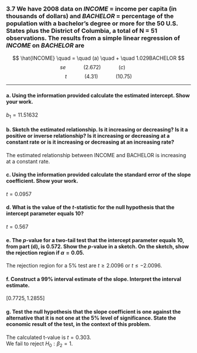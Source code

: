### 3.7 We have 2008 data on $INCOME$ = income per capita (in thousands of dollars) and $BACHELOR$ = percentage of the population with a bachelor’s degree or more for the 50 U.S. States plus the District of Columbia, a total of N = 51 observations. The results from a simple linear regression of $INCOME$ on $BACHELOR$ are

$$
\hat{INCOME} \quad =  \quad (a) \quad +  \quad 1.029BACHELOR
$$
$$
se \qquad \quad (2.672) \qquad \quad (c) \qquad
$$
$$
t \qquad \quad (4.31) \qquad \quad (10.75)
$$

---

#### a. Using the information provided calculate the estimated intercept. Show your work.

$b_1 = 11.51632$

#### b. Sketch the estimated relationship. Is it increasing or decreasing? Is it a positive or inverse relationship? Is it increasing or decreasing at a constant rate or is it increasing or decreasing at an increasing rate?

The estimated relationship between INCOME and BACHELOR is increasing at a constant rate. 

#### c. Using the information provided calculate the standard error of the slope coefficient. Show your work.

$t = 0.0957$ 

#### d. What is the value of the $t$-statistic for the null hypothesis that the intercept parameter equals 10?

$t = 0.567$

#### e. The $p$-value for a two-tail test that the intercept parameter equals 10, from part (d), is 0.572. Show the $p$-value in a sketch. On the sketch, show the rejection region if $\alpha = 0.05$.

The rejection region for a 5% test are $t \geq 2.0096$ or $t \leq −2.0096$. 

#### f. Construct a 99% interval estimate of the slope. Interpret the interval estimate.

$[0.7725, 1.2855]$

#### g. Test the null hypothesis that the slope coefficient is one against the alternative that it is not one at the 5% level of significance. State the economic result of the test, in the context of this problem.
The calculated t-value is $t = 0.303$.    
We fail to reject $H_0: \beta_2 = 1$.
